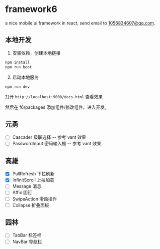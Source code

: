# framework6

a nice mobile ui framework in react, send email to 1056834607@qq.com.

## 本地开发

1. 安装依赖，创建本地链接

```bash
npm install
npm run boot
```

2. 启动本地服务

```
npm run dev
```

打开 `http://localhost:9000/docs.html` 查看效果

然后在 f6/packages 添加组件/修改组件，进入开发。

## 元勇

- [ ] Cascader 级联选择 -- 参考 vant 效果
- [ ] PasswordInput 密码输入框 -- 参考 vant 效果

## 高雄

- [x] PullRefresh 下拉刷新
- [x] InfinitScroll 上拉加载
- [ ] Message 消息
- [ ] Affix 固钉
- [ ] SwipeAction 滑动操作
- [ ] Collapse 折叠面板

## 园林

- [ ] TabBar 标签栏
- [ ] NavBar 导航栏